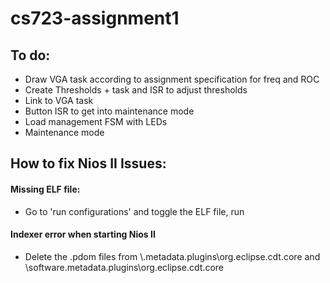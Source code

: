 # cs723-assignment1

## To do:
- Draw VGA task according to assignment specification for freq and ROC
- Create Thresholds + task and ISR to adjust thresholds
- Link to VGA task
- Button ISR to get into maintenance mode
- Load management FSM with LEDs
- Maintenance mode

## How to fix Nios II Issues:
#### Missing ELF file:
- Go to 'run configurations' and toggle the ELF file, run

#### Indexer error when starting Nios II 
- Delete the .pdom files from \\.metadata\.plugins\org.eclipse.cdt.core and \software\.metadata\.plugins\org.eclipse.cdt.core
